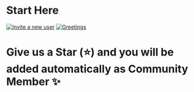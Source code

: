# Start Here
[![Invite a new user](https://github.com/ITESO-Ulab/start-here/actions/workflows/invite-by-star.yml/badge.svg)](https://github.com/ITESO-Ulab/start-here/actions/workflows/invite-by-star.yml)
[![Greetings](https://github.com/ITESO-Ulab/start-here/actions/workflows/Saludos.yml/badge.svg)](https://github.com/ITESO-Ulab/start-here/actions/workflows/Saludos.yml)

# Give us a Star (⭐️) and you will be added automatically as Community Member ✨
